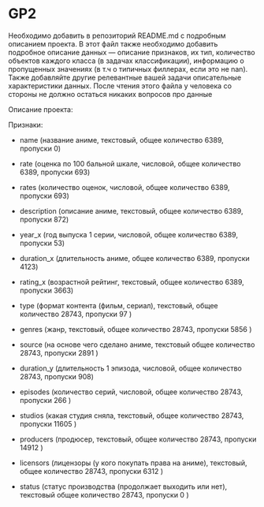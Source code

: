 # GP2
Необходимо добавить в репозиторий README.md с подробным описанием проекта. В этот файл также необходимо добавить подробное описание данных — описание признаков, их тип, количество объектов каждого класса (в задачах классификации), информацию о пропущенных значениях (в т.ч о типичных филлерах, если это не nan). Также добавляйте другие релевантные вашей задачи описательные характеристики данных. После чтения этого файла у человека со стороны не должно остаться никаких вопросов про данные

Описание проекта:

Признаки:
- name (название аниме, текстовый, общее количество 6389, пропуски 0)
- rate (оценка по 100 бальной шкале, числовой, общее количество 6389, пропуски 693)
- rates (количество оценок, числовой, общее количество 6389, пропуски 693)
- description (описание аниме, текстовый, общее количество 6389, пропуски 872)
- year_x (год выпуска 1 серии, числовой, общее количество 6389, пропуски 53)
- duration_x (длительность аниме, общее количество 6389, пропуски 4123)
- rating_x (возрастной рейтинг, текстовый, общее количество 6389, пропуски 3663)
  
- type (формат контента (фильм, сериал), текстовый, общее количество 28743, пропуски 97 )
- genres (жанр, текстовый, общее количество 28743, пропуски 5856 )
- source (на основе чего сделано аниме, текстовый общее количество 28743, пропуски 2891 )
- duration_y (длительность 1 эпизода, числовой, общее количество 28743, пропуски 908)
- episodes (количество серий, числовой, общее количество 28743, пропуски 266 )
- studios (какая студия сняла, текстовый, общее количество 28743, пропуски 11605 )
- producers (продюсер, текстовый, общее количество 28743, пропуски 14912 )
- licensors (лицензоры (у кого покупать права на аниме), текстовый, общее количество 28743, пропуски 6312 )
- status (статус производства (продолжает выходить или нет), текстовый общее количество 28743, пропуски 0 )
